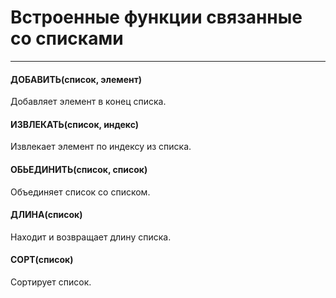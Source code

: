 # Встроенные функции связанные со списками
---

#### ДОБАВИТЬ(список, элемент)
Добавляет элемент в конец списка.

#### ИЗВЛЕКАТЬ(список, индекс)
Извлекает элемент по индексу из списка.

#### ОБЬЕДИНИТЬ(список, список)
Объединяет список со списком.

#### ДЛИНА(список)
Находит и возвращает длину списка.

#### СОРТ(список)
Сортирует список.